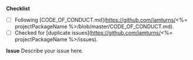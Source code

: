 <!--
Thanks for contributing!
Enter a Title above: Summary of Issue, Present Tense, < 50 Characters
-->

**Checklist**

<!-- Put an x in the boxes that apply: [X]. You can also fill these out after creating the PR. If you're unsure about any of them, don't hesitate to ask. We're here to help! -->

- [ ] Following [CODE_OF_CONDUCT.md](https://github.com/iamturns/<%= projectPackageName %>/blob/master/CODE_OF_CONDUCT.md).
- [ ] Checked for [duplicate issues](https://github.com/iamturns/<%= projectPackageName %>/issues).

**Issue**
Describe your issue here.
